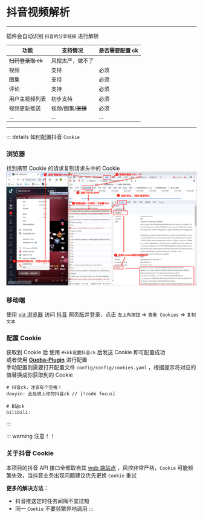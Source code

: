 # 抖音视频解析

---

插件会自动识别 `抖音的分享链接` 进行解析

| 功能              | 支持情况           | 是否需要配置 ck |
| ----------------- | ------------------ | --------------- |
| ~~扫码登录取 ck~~ | 风控太严，做不了   |                 |
| 视频              | 支持               | 必须            |
| 图集              | 支持               | 必须            |
| 评论              | 支持               | 必须            |
| 用户主视频列表    | 初步支持           | 必须            |
| 视频更新推送      | 视频/图集/~~直播~~ | 必须            |
| ...               | ...                | ...             |

---

::: details 如何配置抖音 `Cookie`

### 浏览器

找到携带 Cookie 的请求复制请求头中的 Cookie
![img](../../public/intro/pic1.png)

### 移动端

使用 [via 浏览器](https://res.viayoo.com/v1/via-release-cn.apk) 访问 [抖音](https://www.douyin.com/) 网页版并登录，点击 `左上角按钮` => `查看 Cookies` => `复制文本`

### 配置 Cookie

获取到 Cookie 后 使用 `#kkk设置抖音ck` 后发送 Cookie 即可配置成功<br>
或者使用 [**Guoba-Plugin**](https://github.com/guoba-yunzai/guoba-plugin) 进行配置<br>
手动配置则需要打开配置文件 `config/config/cookies.yaml` ，根据提示将对应的值替换成你获取到的 Cookie

```yaml{2}
# 抖音ck，注意有个空格！
douyin: 此处填上你的抖音ck // [!code focus]

# B站ck
bilibili: 
```

:::

::: warning 注意！！

### 关于抖音 Cookie

本项目的抖音 API 接口全部取自其 [web 端站点](https://www.douyin.com) ，风控非常严格，`Cookie` 可能频繁失效，当抖音业务出现问题建议优先更换 `Cookie` 重试

**更多的解决方法：**

- 抖音推送定时任务间隔不宜过短
- 同一 `Cookie` 不要频繁异地调用
  :::
